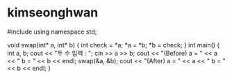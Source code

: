 # kimseonghwan

#include <iostream>
using namespace std;

void swap(int* a, int* b) {
	int check = *a;
	*a = *b;
	*b = check;
}
int main() {
	int a, b;
	cout << "두 수 입력 : ";
		cin >> a >> b;
		cout << "(Before) a = " << a << " b = " << b << endl;
		swap(&a, &b);
		cout << "(After) a = " << a << " b = " << b << endl;
}
